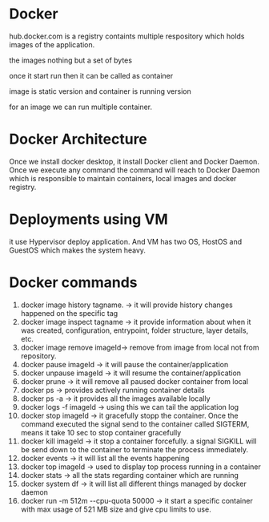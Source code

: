 # Docker

hub.docker.com is a registry containts multiple respository which holds images of the application.

the images nothing but a set of bytes

once it start run then it can be called as container

image is static version
and container is running version

for an image we can run multiple container.

# Docker Architecture

Once we install docker desktop, it install Docker client and Docker Daemon. Once we execute any command the command will reach to Docker Daemon which is responsible to maintain containers, local images and docker registry.


# Deployments using VM

it use Hypervisor deploy application. And VM has two OS, HostOS and GuestOS which makes the system heavy.


# Docker commands

1. docker image history tagname. -> it will provide history changes happened on the specific tag
2. docker image inspect tagname -> it provide information about when it was created, configuration, entrypoint, folder structure, layer details, etc.
3. docker image remove imageId-> remove from image from local not from repository.
4. docker pause imageId -> it will pause the container/application
5. docker unpause imageId -> it will resume the container/application
6. docker prune -> it will remove all paused docker container from local
7. docker ps -> provides actively running container details
8. docker ps -a -> it provides all the images available locally
9. docker logs -f imageId -> using this we can tail the application log
10. docker stop imageId -> it gracefully stopp the container. Once the command executed the signal send to the container called SIGTERM, means it take 10 sec to stop container gracefully
11. docker kill imageId -> it stop a container forcefully. a signal SIGKILL will be send down to the container to terminate the process immediately.
12. docker events -> it will list all the events happening
13. docker top imageId -> used to display top process running in a container
14. docker stats -> all the stats regarding container which are running
15. docker system df -> it will list all different things managed by docker daemon
16. docker run -m 512m --cpu-quota 50000 -> it start a specific container with max usage of 521 MB size and give cpu limits to use.
